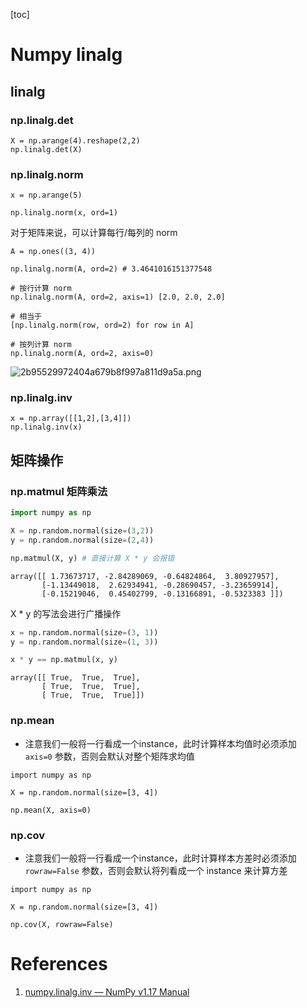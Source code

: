 
[toc]

# Numpy linalg

## linalg

### np.linalg.det

```
X = np.arange(4).reshape(2,2)
np.linalg.det(X)
```

### np.linalg.norm

```
x = np.arange(5)

np.linalg.norm(x, ord=1)
```

对于矩阵来说，可以计算每行/每列的 norm

```
A = np.ones((3, 4))

np.linalg.norm(A, ord=2) # 3.4641016151377548

# 按行计算 norm
np.linalg.norm(A, ord=2, axis=1) [2.0, 2.0, 2.0]

# 相当于
[np.linalg.norm(row, ord=2) for row in A]

# 按列计算 norm
np.linalg.norm(A, ord=2, axis=0)
```

![2b95529972404a679b8f997a811d9a5a.png](evernotecid://7E3AE0DC-DC71-4DDC-9CC8-0C832D6C11C2/appyinxiangcom/22483756/ENResource/p10531)

### np.linalg.inv

```
x = np.array([[1,2],[3,4]])
np.linalg.inv(x)
```

## 矩阵操作

### np.matmul 矩阵乘法

```python
import numpy as np

X = np.random.normal(size=(3,2))
y = np.random.normal(size=(2,4))

np.matmul(X, y) # 直接计算 X * y 会报错
```

    array([[ 1.73673717, -2.84289069, -0.64824864,  3.80927957],
           [-1.13449018,  2.62934941, -0.28690457, -3.23659914],
           [-0.15219046,  0.45402799, -0.13166891, -0.5323383 ]])


X * y 的写法会进行广播操作


```python
x = np.random.normal(size=(3, 1))
y = np.random.normal(size=(1, 3))

x * y == np.matmul(x, y)
```

    array([[ True,  True,  True],
           [ True,  True,  True],
           [ True,  True,  True]])

### np.mean

- 注意我们一般将一行看成一个instance，此时计算样本均值时必须添加 `axis=0` 参数，否则会默认对整个矩阵求均值

```
import numpy as np

X = np.random.normal(size=[3, 4])

np.mean(X, axis=0)
```

### np.cov


- 注意我们一般将一行看成一个instance，此时计算样本方差时必须添加 `rowraw=False` 参数，否则会默认将列看成一个 instance 来计算方差

```
import numpy as np

X = np.random.normal(size=[3, 4])

np.cov(X, rowraw=False)
```


# References
1. [numpy.linalg.inv — NumPy v1.17 Manual](https://docs.scipy.org/doc/numpy/reference/generated/numpy.linalg.inv.html)
